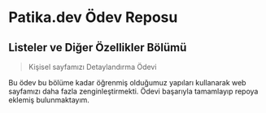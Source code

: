 # Patika.dev Ödev Reposu

## Listeler ve Diğer Özellikler Bölümü

> Kişisel sayfamızı Detaylandırma Ödevi

Bu ödev bu bölüme kadar öğrenmiş olduğumuz yapıları kullanarak web sayfamızı daha fazla zenginleştirmekti.
Ödevi başarıyla tamamlayıp repoya eklemiş bulunmaktayım.